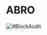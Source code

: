 # ABRO

![#BlockAudit](https://user-images.githubusercontent.com/81981737/147587296-d0720209-133c-46d0-8537-73b6b483e8e8.png)
